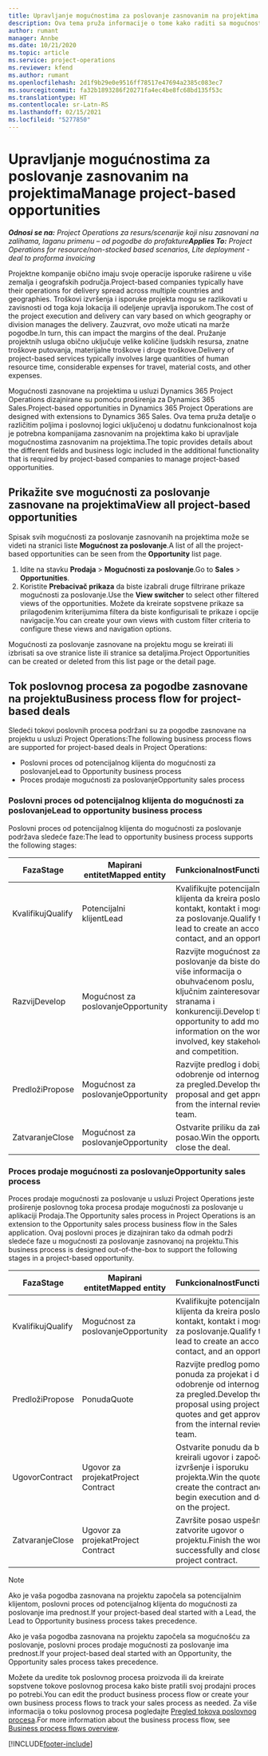 ```yaml
---
title: Upravljanje mogućnostima za poslovanje zasnovanim na projektima
description: Ova tema pruža informacije o tome kako raditi sa mogućnostima koje su povezane sa projektima.
author: rumant
manager: Annbe
ms.date: 10/21/2020
ms.topic: article
ms.service: project-operations
ms.reviewer: kfend
ms.author: rumant
ms.openlocfilehash: 2d1f9b29e0e9516ff78517e47694a2385c083ec7
ms.sourcegitcommit: fa32b1893286f20271fa4ec4be8fc68bd135f53c
ms.translationtype: HT
ms.contentlocale: sr-Latn-RS
ms.lasthandoff: 02/15/2021
ms.locfileid: "5277850"
---
```

# <a name="manage-project-based-opportunities"></a><span data-ttu-id="999fb-103">Upravljanje mogućnostima za poslovanje zasnovanim na projektima</span><span class="sxs-lookup"><span data-stu-id="999fb-103">Manage project-based opportunities</span></span>

<span data-ttu-id="999fb-104">_**Odnosi se na:** Project Operations za resurs/scenarije koji nisu zasnovani na zalihama, laganu primenu – od pogodbe do profakture_</span><span class="sxs-lookup"><span data-stu-id="999fb-104">_**Applies To:** Project Operations for resource/non-stocked based scenarios, Lite deployment - deal to proforma invoicing_</span></span>

<span data-ttu-id="999fb-105">Projektne kompanije obično imaju svoje operacije isporuke raširene u više zemalja i geografskih područja.</span><span class="sxs-lookup"><span data-stu-id="999fb-105">Project-based companies typically have their operations for delivery spread across multiple countries and geographies.</span></span> <span data-ttu-id="999fb-106">Troškovi izvršenja i isporuke projekta mogu se razlikovati u zavisnosti od toga koja lokacija ili odeljenje upravlja isporukom.</span><span class="sxs-lookup"><span data-stu-id="999fb-106">The cost of the project execution and delivery can vary  based on which geography or division manages the delivery.</span></span> <span data-ttu-id="999fb-107">Zauzvrat, ovo može uticati na marže pogodbe.</span><span class="sxs-lookup"><span data-stu-id="999fb-107">In turn, this can impact the margins of the deal.</span></span> <span data-ttu-id="999fb-108">Pružanje projektnih usluga obično uključuje velike količine ljudskih resursa, znatne troškove putovanja, materijalne troškove i druge troškove.</span><span class="sxs-lookup"><span data-stu-id="999fb-108">Delivery of project-based services typically involves large quantities of human resource time, considerable expenses for travel, material costs, and other expenses.</span></span>

<span data-ttu-id="999fb-109">Mogućnosti zasnovane na projektima u usluzi Dynamics 365 Project Operations dizajnirane su pomoću proširenja za Dynamics 365 Sales.</span><span class="sxs-lookup"><span data-stu-id="999fb-109">Project-based opportunities in Dynamics 365 Project Operations are designed with extensions to Dynamics 365 Sales.</span></span> <span data-ttu-id="999fb-110">Ova tema pruža detalje o različitim poljima i poslovnoj logici uključenoj u dodatnu funkcionalnost koja je potrebna kompanijama zasnovanim na projektima kako bi upravljale mogućnostima zasnovanim na projektima.</span><span class="sxs-lookup"><span data-stu-id="999fb-110">The topic provides details about the different fields and business logic included in the additional functionality that is required by project-based companies to manage project-based opportunities.</span></span>

## <a name="view-all-project-based-opportunities"></a><span data-ttu-id="999fb-111">Prikažite sve mogućnosti za poslovanje zasnovane na projektima</span><span class="sxs-lookup"><span data-stu-id="999fb-111">View all project-based opportunities</span></span>

<span data-ttu-id="999fb-112">Spisak svih mogućnosti za poslovanje zasnovanih na projektima može se videti na stranici liste **Mogućnost za poslovanje**.</span><span class="sxs-lookup"><span data-stu-id="999fb-112">A list of all the project-based opportunities can be seen from the **Opportunity** list page.</span></span> 

1. <span data-ttu-id="999fb-113">Idite na stavku **Prodaja** > **Mogućnosti za poslovanje**.</span><span class="sxs-lookup"><span data-stu-id="999fb-113">Go to **Sales** > **Opportunities**.</span></span>
2. <span data-ttu-id="999fb-114">Koristite **Prebacivač prikaza** da biste izabrali druge filtrirane prikaze mogućnosti za poslovanje.</span><span class="sxs-lookup"><span data-stu-id="999fb-114">Use the **View switcher** to select other filtered views of the opportunities.</span></span> <span data-ttu-id="999fb-115">Možete da kreirate sopstvene prikaze sa prilagođenim kriterijumima filtera da biste konfigurisali te prikaze i opcije navigacije.</span><span class="sxs-lookup"><span data-stu-id="999fb-115">You can create your own views with custom filter criteria to configure these views and navigation options.</span></span>

<span data-ttu-id="999fb-116">Mogućnosti za poslovanje zasnovane na projektu mogu se kreirati ili izbrisati sa ove stranice liste ili stranice sa detaljima.</span><span class="sxs-lookup"><span data-stu-id="999fb-116">Project Opportunities can be created or deleted from this list page or the detail page.</span></span>

## <a name="business-process-flow-for-project-based-deals"></a><span data-ttu-id="999fb-117">Tok poslovnog procesa za pogodbe zasnovane na projektu</span><span class="sxs-lookup"><span data-stu-id="999fb-117">Business process flow for project-based deals</span></span>

<span data-ttu-id="999fb-118">Sledeći tokovi poslovnih procesa podržani su za pogodbe zasnovane na projektu u usluzi Project Operations:</span><span class="sxs-lookup"><span data-stu-id="999fb-118">The following business process flows are supported for project-based deals in Project Operations:</span></span>

- <span data-ttu-id="999fb-119">Poslovni proces od potencijalnog klijenta do mogućnosti za poslovanje</span><span class="sxs-lookup"><span data-stu-id="999fb-119">Lead to Opportunity business process</span></span>
- <span data-ttu-id="999fb-120">Proces prodaje mogućnosti za poslovanje</span><span class="sxs-lookup"><span data-stu-id="999fb-120">Opportunity sales process</span></span>

### <a name="lead-to-opportunity-business-process"></a><span data-ttu-id="999fb-121">Poslovni proces od potencijalnog klijenta do mogućnosti za poslovanje</span><span class="sxs-lookup"><span data-stu-id="999fb-121">Lead to opportunity business process</span></span> 
<span data-ttu-id="999fb-122">Poslovni proces od potencijalnog klijenta do mogućnosti za poslovanje podržava sledeće faze:</span><span class="sxs-lookup"><span data-stu-id="999fb-122">The lead to opportunity business process supports the following stages:</span></span>

| <span data-ttu-id="999fb-123">Faza</span><span class="sxs-lookup"><span data-stu-id="999fb-123">Stage</span></span> | <span data-ttu-id="999fb-124">Mapirani entitet</span><span class="sxs-lookup"><span data-stu-id="999fb-124">Mapped entity</span></span> | <span data-ttu-id="999fb-125">Funkcionalnost</span><span class="sxs-lookup"><span data-stu-id="999fb-125">Functionality</span></span> |
| --- | --- | --- |
| <span data-ttu-id="999fb-126">Kvalifikuj</span><span class="sxs-lookup"><span data-stu-id="999fb-126">Qualify</span></span> | <span data-ttu-id="999fb-127">Potencijalni klijent</span><span class="sxs-lookup"><span data-stu-id="999fb-127">Lead</span></span> | <span data-ttu-id="999fb-128">Kvalifikujte potencijalnog klijenta da kreira poslovni kontakt, kontakt i mogućnost za poslovanje.</span><span class="sxs-lookup"><span data-stu-id="999fb-128">Qualify the lead to create an account, contact, and an opportunity.</span></span> |
| <span data-ttu-id="999fb-129">Razvij</span><span class="sxs-lookup"><span data-stu-id="999fb-129">Develop</span></span> | <span data-ttu-id="999fb-130">Mogućnost za poslovanje</span><span class="sxs-lookup"><span data-stu-id="999fb-130">Opportunity</span></span> | <span data-ttu-id="999fb-131">Razvijte mogućnost za poslovanje da biste dodali više informacija o obuhvaćenom poslu, ključnim zainteresovanim stranama i konkurenciji.</span><span class="sxs-lookup"><span data-stu-id="999fb-131">Develop the opportunity to add more information on the work involved, key stakeholders, and competition.</span></span> |
| <span data-ttu-id="999fb-132">Predloži</span><span class="sxs-lookup"><span data-stu-id="999fb-132">Propose</span></span> | <span data-ttu-id="999fb-133">Mogućnost za poslovanje</span><span class="sxs-lookup"><span data-stu-id="999fb-133">Opportunity</span></span> | <span data-ttu-id="999fb-134">Razvijte predlog i dobijte odobrenje od internog tima za pregled.</span><span class="sxs-lookup"><span data-stu-id="999fb-134">Develop the proposal and get approval from the internal review team.</span></span> |
| <span data-ttu-id="999fb-135">Zatvaranje</span><span class="sxs-lookup"><span data-stu-id="999fb-135">Close</span></span> | <span data-ttu-id="999fb-136">Mogućnost za poslovanje</span><span class="sxs-lookup"><span data-stu-id="999fb-136">Opportunity</span></span> | <span data-ttu-id="999fb-137">Ostvarite priliku da zaključite posao.</span><span class="sxs-lookup"><span data-stu-id="999fb-137">Win the opportunity to close the deal.</span></span> |

### <a name="opportunity-sales-process"></a><span data-ttu-id="999fb-138">Proces prodaje mogućnosti za poslovanje</span><span class="sxs-lookup"><span data-stu-id="999fb-138">Opportunity sales process</span></span>
<span data-ttu-id="999fb-139">Proces prodaje mogućnosti za poslovanje u usluzi Project Operations jeste proširenje poslovnog toka procesa prodaje mogućnosti za poslovanje u aplikaciji Prodaja.</span><span class="sxs-lookup"><span data-stu-id="999fb-139">The Opportunity sales process in Project Operations is an extension to the Opportunity sales process business flow in the Sales application.</span></span> <span data-ttu-id="999fb-140">Ovaj poslovni proces je dizajniran tako da odmah podrži sledeće faze u mogućnosti za poslovanje zasnovanoj na projektu.</span><span class="sxs-lookup"><span data-stu-id="999fb-140">This business process is designed out-of-the-box to support the following stages in a project-based opportunity.</span></span>

| <span data-ttu-id="999fb-141">Faza</span><span class="sxs-lookup"><span data-stu-id="999fb-141">Stage</span></span> | <span data-ttu-id="999fb-142">Mapirani entitet</span><span class="sxs-lookup"><span data-stu-id="999fb-142">Mapped entity</span></span> | <span data-ttu-id="999fb-143">Funkcionalnost</span><span class="sxs-lookup"><span data-stu-id="999fb-143">Functionality</span></span> |
| --- | --- | --- |
| <span data-ttu-id="999fb-144">Kvalifikuj</span><span class="sxs-lookup"><span data-stu-id="999fb-144">Qualify</span></span> | <span data-ttu-id="999fb-145">Mogućnost za poslovanje</span><span class="sxs-lookup"><span data-stu-id="999fb-145">Opportunity</span></span> | <span data-ttu-id="999fb-146">Kvalifikujte potencijalnog klijenta da kreira poslovni kontakt, kontakt i mogućnost za poslovanje.</span><span class="sxs-lookup"><span data-stu-id="999fb-146">Qualify the lead to create an account, contact, and an opportunity.</span></span> |
| <span data-ttu-id="999fb-147">Predloži</span><span class="sxs-lookup"><span data-stu-id="999fb-147">Propose</span></span> | <span data-ttu-id="999fb-148">Ponuda</span><span class="sxs-lookup"><span data-stu-id="999fb-148">Quote</span></span> | <span data-ttu-id="999fb-149">Razvijte predlog pomoću ponuda za projekat i dobijte odobrenje od internog tima za pregled.</span><span class="sxs-lookup"><span data-stu-id="999fb-149">Develop the proposal using project quotes and get approval from the internal review team.</span></span> |
| <span data-ttu-id="999fb-150">Ugovor</span><span class="sxs-lookup"><span data-stu-id="999fb-150">Contract</span></span> | <span data-ttu-id="999fb-151">Ugovor za projekat</span><span class="sxs-lookup"><span data-stu-id="999fb-151">Project Contract</span></span> | <span data-ttu-id="999fb-152">Ostvarite ponudu da biste kreirali ugovor i započeli izvršenje i isporuku projekta.</span><span class="sxs-lookup"><span data-stu-id="999fb-152">Win the quote to create the contract and begin execution and delivery on the project.</span></span> |
| <span data-ttu-id="999fb-153">Zatvaranje</span><span class="sxs-lookup"><span data-stu-id="999fb-153">Close</span></span> | <span data-ttu-id="999fb-154">Ugovor za projekat</span><span class="sxs-lookup"><span data-stu-id="999fb-154">Project Contract</span></span> | <span data-ttu-id="999fb-155">Završite posao uspešno i zatvorite ugovor o projektu.</span><span class="sxs-lookup"><span data-stu-id="999fb-155">Finish the work successfully and close the project contract.</span></span> |

> [!NOTE]
> <span data-ttu-id="999fb-156">Ako je vaša pogodba zasnovana na projektu započela sa potencijalnim klijentom, poslovni proces od potencijalnog klijenta do mogućnosti za poslovanje ima prednost.</span><span class="sxs-lookup"><span data-stu-id="999fb-156">If your project-based deal started with a Lead, the Lead to Opportunity business process takes precedence.</span></span>
>
> <span data-ttu-id="999fb-157">Ako je vaša pogodba zasnovana na projektu započela sa mogućnošću za poslovanje, poslovni proces prodaje mogućnosti za poslovanje ima prednost.</span><span class="sxs-lookup"><span data-stu-id="999fb-157">If your project-based deal started with an Opportunity, the Opportunity sales process takes precedence.</span></span>

<span data-ttu-id="999fb-158">Možete da uredite tok poslovnog procesa proizvoda ili da kreirate sopstvene tokove poslovnog procesa kako biste pratili svoj prodajni proces po potrebi.</span><span class="sxs-lookup"><span data-stu-id="999fb-158">You can edit the product business process flow or create your own business process flows to track your sales process as needed.</span></span> <span data-ttu-id="999fb-159">Za više informacija o toku poslovnog procesa pogledajte [Pregled tokova poslovnog procesa](https://docs.microsoft.com/dynamics365/customerengagement/on-premises/customize/business-process-flows-overview).</span><span class="sxs-lookup"><span data-stu-id="999fb-159">For more information about the business process flow, see [Business process flows overview](https://docs.microsoft.com/dynamics365/customerengagement/on-premises/customize/business-process-flows-overview).</span></span>


[!INCLUDE[footer-include](../includes/footer-banner.md)]